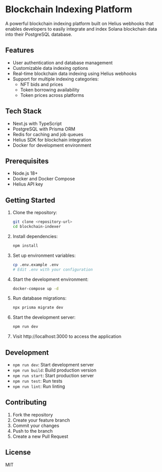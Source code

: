 # Blockchain Indexing Platform

A powerful blockchain indexing platform built on Helius webhooks that enables developers to easily integrate and index Solana blockchain data into their PostgreSQL database.

## Features

- User authentication and database management
- Customizable data indexing options
- Real-time blockchain data indexing using Helius webhooks
- Support for multiple indexing categories:
  - NFT bids and prices
  - Token borrowing availability
  - Token prices across platforms

## Tech Stack

- Next.js with TypeScript
- PostgreSQL with Prisma ORM
- Redis for caching and job queues
- Helius SDK for blockchain integration
- Docker for development environment

## Prerequisites

- Node.js 18+
- Docker and Docker Compose
- Helius API key

## Getting Started

1. Clone the repository:
   ```bash
   git clone <repository-url>
   cd blockchain-indexer
   ```

2. Install dependencies:
   ```bash
   npm install
   ```

3. Set up environment variables:
   ```bash
   cp .env.example .env
   # Edit .env with your configuration
   ```

4. Start the development environment:
   ```bash
   docker-compose up -d
   ```

5. Run database migrations:
   ```bash
   npx prisma migrate dev
   ```

6. Start the development server:
   ```bash
   npm run dev
   ```

7. Visit http://localhost:3000 to access the application

## Development

- `npm run dev`: Start development server
- `npm run build`: Build production version
- `npm run start`: Start production server
- `npm run test`: Run tests
- `npm run lint`: Run linting

## Contributing

1. Fork the repository
2. Create your feature branch
3. Commit your changes
4. Push to the branch
5. Create a new Pull Request

## License

MIT 